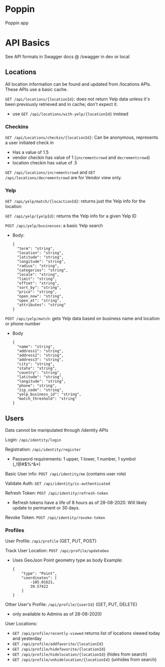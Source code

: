 ﻿# Poppin
Poppin app


# API Basics
See API formats in Swagger docs @ /swagger in dev or local

## Locations

All location information can be found and updated from /locations APIs. These APIs use a basic cache. 

`GET /api/locations/{locationId}`: does not return Yelp data unless it's been previously retrieved and in cache; don't expect it.
+ use `GET /api/locations/with-yelp/{locationId}` instead

### Checkins

`​GET /api​/Locations​/checkin​/{locationId}`: Can be anonymous, represents a user initiated check in
+ Has a value of 1.5
+ vendor checkin has value of 1 (`incrementcrowd` and `decrementcrowd`)
+ location checkin has value of .5

`GET /api/locations/incrementcrowd` and `GET /api/locations/decrementcrowd` are for Vendor view only.

### Yelp
`GET /api/yelp/match/{locactionId}`: returns just the Yelp info for the location

`GET /api/yelp/{yelpId}`: returns the Yelp info for a given Yelp ID

`POST /api/yelp/businesses`: a basic Yelp search
+ Body:
    ```
    {
      "term": "string",
      "location": "string",
      "latitude": "string",
      "longitude": "string",
      "radius": "string",
      "categories": "string",
      "locale": "string",
      "limit": "string",
      "offset": "string",
      "sort_by": "string",
      "price": "string",
      "open_now": "string",
      "open_at": "string",
      "attributes": "string"
    }
    ```

`POST /api/yelp/match`: gets Yelp data based on business name and location or phone number
+ Body
    ```
    {
      "name": "string",
      "address1": "string",
      "address2": "string",
      "address3": "string",
      "city": "string",
      "state": "string",
      "country": "string",
      "latitude": "string",
      "longitude": "string",
      "phone": "string",
      "zip_code": "string",
      "yelp_business_id": "string",
      "match_threshold": "string"
    }
    ```

## Users

Data cannot be manipulated through /identity APIs

Login: `/api/identity/login`

Registration: `/api/identity/register`
+ Password requirements: 1 upper, 1 lower, 1 number, 1 symbol (_!@#$%^&*)

Basic User info: `POST /api/identity/me` (contains user role)

Validate Auth: `GET /api/identity/is-authenticated`
  
Refresh Token: `POST /api/identity/refresh-token`
+ Refresh tokens have a life of 8 hours as of 28-08-2020. Will likely update to permanent or 30 days.

Revoke Token: `POST /api/identity/revoke-token`
  
### Profiles
  
User Profile: `/api/profile` (GET, PUT, POST)

Track User Location: `POST /api/profile/updateGeo`
+ Uses GeoJson Point geometry type as body
    Example: 
    ```
    {
        "type": "Point",
        "coordinates": [
            -105.01621,
            39.57422
        ]
    }
    ```

Other User's Profile: `/api/profile/{userId}` (GET, PUT, DELETE)
+ only available to Admins as of 28-08-2020)

User Locations:
+ `GET /api/profile/recently-viewed` returns list of locations viewed today and yesterday
+ `GET /api/profile/addfavorite/{locationId}`
+ `GET /api/profile/hidefavorite/{locationId}`
+ `GET /api/profile/hidelocation/{locationId}` (hides from search)
+ `GET /api/profile/unhidelocation/{locationId}` (unhides from search)
